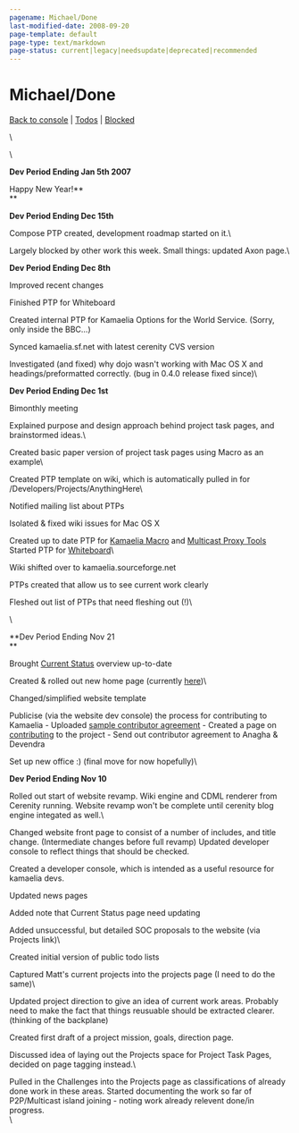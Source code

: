 ```yaml
---
pagename: Michael/Done
last-modified-date: 2008-09-20
page-template: default
page-type: text/markdown
page-status: current|legacy|needsupdate|deprecated|recommended
---
```

Michael/Done
============

[Back to console](/Developers/) \| [Todos](Todo) \| [Blocked](Blocked)

\

\

**Dev Period Ending Jan 5th 2007**

Happy New Year!**\
**

**Dev Period Ending Dec 15th**

Compose PTP created, development roadmap started on it.\

Largely blocked by other work this week. Small things: updated Axon
page.\

**Dev Period Ending Dec 8th**

Improved recent changes

Finished PTP for Whiteboard

Created internal PTP for Kamaelia Options for the World Service. (Sorry,
only inside the BBC\...)

Synced kamaelia.sf.net with latest cerenity CVS version

Investigated (and fixed) why dojo wasn\'t working with Mac OS X and
headings/preformatted correctly. (bug in 0.4.0 release fixed since)\

**Dev Period Ending Dec 1st**

Bimonthly meeting

Explained purpose and design approach behind project task pages, and
brainstormed ideas.\

Created basic paper version of project task pages using Macro as an
example\

Created PTP template on wiki, which is automatically pulled in for
/Developers/Projects/AnythingHere\

Notified mailing list about PTPs

Isolated & fixed wiki issues for Mac OS X

Created up to date PTP for [Kamaelia
Macro](/Developers/Projects/KamaeliaMacro) and [Multicast Proxy
Tools](/Developers/Projects/MulticastProxyTools)\
Started PTP for [Whiteboard](/Developers/Projects/Whiteboard)\

Wiki shifted over to kamaelia.sourceforge.net

PTPs created that allow us to see current work clearly

Fleshed out list of PTPs that need fleshing out (!)\

\

**Dev Period Ending Nov 21\
**

Brought [Current Status](/CurrentStatus) overview up-to-date

Created & rolled out new home page (currently [here](/NewHome))\

Changed/simplified website template

Publicise (via the website dev console) the process for contributing to
Kamaelia - Uploaded [sample contributor
agreement](/Developers/SampleContributorAgreement) - Created a page on
[contributing](/Developers/Contributing) to the project - Send out
contributor agreement to Anagha & Devendra

Set up new office :) (final move for now hopefully)\

**Dev Period Ending Nov 10**

Rolled out start of website revamp. Wiki engine and CDML renderer from
Cerenity running. Website revamp won\'t be complete until cerenity blog
engine integated as well.\

Changed website front page to consist of a number of includes, and title
change. (Intermediate changes before full revamp) Updated developer
console to reflect things that should be checked.

Created a developer console, which is intended as a useful resource for
kamaelia devs.

Updated news pages

Added note that Current Status page need updating

Added unsuccessful, but detailed SOC proposals to the website (via
Projects link)\

Created initial version of public todo lists

Captured Matt\'s current projects into the projects page (I need to do
the same)\

Updated project direction to give an idea of current work areas.
Probably need to make the fact that things reusuable should be extracted
clearer. (thinking of the backplane)

Created first draft of a project mission, goals, direction page.

Discussed idea of laying out the Projects space for Project Task Pages,
decided on page tagging instead.\

Pulled in the Challenges into the Projects page as classifications of
already done work in these areas. Started documenting the work so far of
P2P/Multicast island joining - noting work already relevent done/in
progress.\
\
